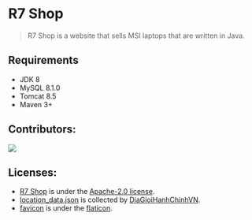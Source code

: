 # R7 Shop
> R7 Shop is a website that sells MSI laptops that are written in Java.

## Requirements
- JDK 8
- MySQL 8.1.0
- Tomcat 8.5
- Maven 3+

## Contributors:

<a href="https://github.com/hardingadonis/r7-shop/graphs/contributors">
  <img src="https://contrib.rocks/image?repo=hardingadonis/r7-shop" />
</a>

## Licenses:
- [R7 Shop](https://github.com/hardingadonis/r7-shop) is under the [Apache-2.0 license](https://github.com/hardingadonis/r7-shop/blob/main/LICENSE).
- [location_data.json](https://raw.githubusercontent.com/hardingadonis/r7-shop/main/database/location_data.json) is collected by [DiaGioiHanhChinhVN](https://github.com/kenzouno1/DiaGioiHanhChinhVN).
- [favicon](https://github.com/hardingadonis/r7-shop/blob/main/src/main/webapp/assets/imgs/favicon/favicon.png) is under the [flaticon](https://www.flaticon.com/free-icon/amd_5968990).